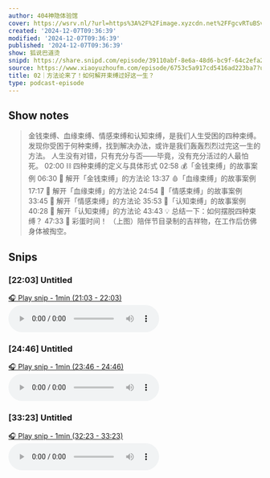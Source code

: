 ```yaml
---
author: 404神隐体验馆
cover: https://wsrv.nl/?url=https%3A%2F%2Fimage.xyzcdn.net%2FFgcvRTuBSvcaed0fE05NJfm7RElV.jpg&w=200&h=200
created: '2024-12-07T09:36:39'
modified: '2024-12-07T09:36:39'
published: '2024-12-07T09:36:39'
show: 狐说巴道烫
snipd: https://share.snipd.com/episode/39110abf-8e6a-48d6-bc9f-64c2efa2c4fb
source: https://www.xiaoyuzhoufm.com/episode/6753c5a917cd5416ad223ba7?utm_source=rss
title: 02｜方法论来了！如何解开束缚过好这一生？
type: podcast-episode
---
```



## Show notes
> 金钱束缚、血缘束缚、情感束缚和认知束缚，是我们人生受困的四种束缚。
> 发现你受困于何种束缚，找到解决办法，或许是我们轰轰烈烈过完这一生的方法。
> 人生没有对错，只有充分与否——毕竟，没有充分活过的人最怕死。
> 02:00 ⛓️ 四种束缚的定义与具体形式
> 02:58 💰「金钱束缚」的故事案例
> 06:30 📒 解开「金钱束缚」的方法论
> 13:37 🩸「血缘束缚」的故事案例
> 17:17 📒 解开「血缘束缚」的方法论
> 24:54 🩷「情感束缚」的故事案例
> 33:45 📒 解开「情感束缚」的方法论
> 35:53 🧠「认知束缚」的故事案例
> 40:28 📒 解开「认知束缚」的方法论
> 43:43 💡 总结一下：如何摆脱四种束缚？
> 47:33 🎉 彩蛋时间！
> （上图）陪伴节目录制的吉祥物，在工作后仿佛身体被掏空。

## Snips
### [22:03] Untitled
[🎧 Play snip - 1min️ (21:03 - 22:03)](https://share.snipd.com/snip/d8d25820-ea0b-46ac-a316-addf6a5237ea)
<audio controls> <source src="https://dts-api.xiaoyuzhoufm.com/track/674fee29182d70c0f9b0ed92/6753c5a917cd5416ad223ba7/media.xyzcdn.net/ljjihc0BGMiDhOx00Q23uxipC4Nj.m4a#t=21:03,22:03"> </audio>
### [24:46] Untitled
[🎧 Play snip - 1min️ (23:46 - 24:46)](https://share.snipd.com/snip/d8075ae9-3c3d-49c5-8994-6501ded1db03)
<audio controls> <source src="https://dts-api.xiaoyuzhoufm.com/track/674fee29182d70c0f9b0ed92/6753c5a917cd5416ad223ba7/media.xyzcdn.net/ljjihc0BGMiDhOx00Q23uxipC4Nj.m4a#t=23:46,24:46"> </audio>
### [33:23] Untitled
[🎧 Play snip - 1min️ (32:23 - 33:23)](https://share.snipd.com/snip/734dc08b-eb9f-4653-bb1b-616e9134f235)
<audio controls> <source src="https://dts-api.xiaoyuzhoufm.com/track/674fee29182d70c0f9b0ed92/6753c5a917cd5416ad223ba7/media.xyzcdn.net/ljjihc0BGMiDhOx00Q23uxipC4Nj.m4a#t=32:23,33:23"> </audio>
